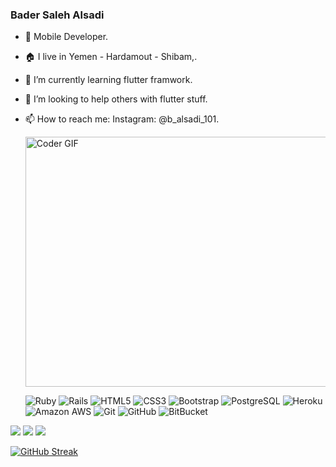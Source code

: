 ### Bader Saleh Alsadi

- 👋 Mobile Developer.
- 🏠 I live in Yemen - Hardamout - Shibam,.
- 🌱 I’m currently learning flutter framwork.
- 🤔 I’m looking to help others with flutter stuff.
- 📫 How to reach me: Instagram: @b_alsadi_101.
  <div align="left">
  <img src="https://media.giphy.com/media/SWoSkN6DxTszqIKEqv/giphy.gif" alt="Coder GIF" width="500" height="400">

  ![Ruby](https://img.shields.io/badge/-Ruby-b80000?style=flat-square&logo=ruby&logoColor=white)
  ![Rails](https://img.shields.io/badge/-Rails-b80000?style=flat-square&logo=rubyonrails&logoColor=white)
  ![HTML5](https://img.shields.io/badge/-HTML5-E34F26?style=flat-square&logo=html5&logoColor=white)
  ![CSS3](https://img.shields.io/badge/-CSS3-1572B6?style=flat-square&logo=css3)
  ![Bootstrap](https://img.shields.io/badge/-Bootstrap-563D7C?style=flat-square&logo=bootstrap)
  ![PostgreSQL](https://img.shields.io/badge/-PostgreSQL-336791?style=flat-square&logo=postgresql)
  ![Heroku](https://img.shields.io/badge/-Heroku-430098?style=flat-square&logo=heroku)
  ![Amazon AWS](https://img.shields.io/badge/Amazon%20AWS-232F3E?style=flat-square&logo=amazon-aws)
  ![Git](https://img.shields.io/badge/-Git-black?style=flat-square&logo=git)
  ![GitHub](https://img.shields.io/badge/-GitHub-181717?style=flat-square&logo=github)
  ![BitBucket](https://img.shields.io/badge/-BitBucket-darkblue?style=flat-square&logo=bitbucket)
</dev>

<img src="https://github-readme-stats.vercel.app/api?username=Bader-Alsadi&count_private=true&show_icons=true&hide_title=true" />
<img src="https://github-profile-trophy.vercel.app/?username=Bader-Alsadi&theme=flat&no-frame=true&margin-w=30" />
<img src="https://github-readme-stats.vercel.app/api/top-langs/?username=Bader-Alsadi&hide_title=true&layout=compact" />

[![GitHub Streak](https://github-readme-streak-stats.herokuapp.com?user=Bader-Alsadi&theme=gruvbox_duo&hide_border=true)](https://github.com/Bader-Alsadi)
